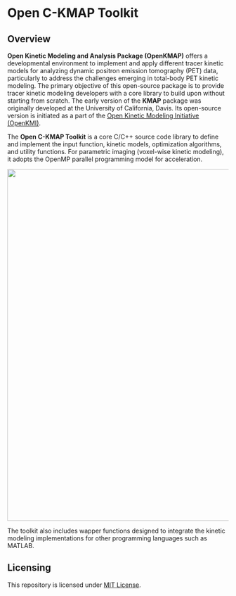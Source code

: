 # Open C-KMAP Toolkit

## Overview

**Open Kinetic Modeling and Analysis Package (OpenKMAP)** offers a developmental environment to implement and apply different tracer kinetic models for analyzing dynamic positron emission tomography (PET) data, particularly to address the challenges emerging in total-body PET kinetic modeling. The primary objective of this open-source package is to provide tracer kinetic modeling developers with a core library to build upon without starting from scratch. The early version of the **KMAP** package was originally developed at the University of California, Davis. Its open-source version is initiated as a part of the [Open Kinetic Modeling Initiative (OpenKMI)](https://www.openkmi.org/).

The **Open C-KMAP Toolkit** is a core C/C++ source code library to define and implement the input function, kinetic models, optimization algorithms, and utility functions. For parametric imaging (voxel-wise kinetic modeling), it adopts the OpenMP parallel programming model for acceleration. 

<div align="center">
  <img src="https://github.com/user-attachments/assets/31573cb0-b1f5-4c50-8a51-8da9490eb214" width="800">
</div>

The toolkit also includes wapper functions designed to integrate the kinetic modeling implementations for other programming languages such as MATLAB.

## Licensing

This repository is licensed under [MIT License](KMAP-C/LICENSE).
